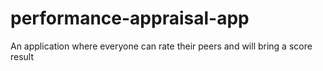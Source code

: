 # performance-appraisal-app
An application where everyone can rate their peers and will bring a score result
